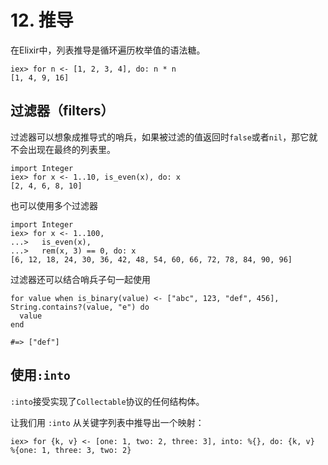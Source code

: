 # 12. 推导

在Elixir中，列表推导是循环遍历枚举值的语法糖。

```
iex> for n <- [1, 2, 3, 4], do: n * n
[1, 4, 9, 16]
```

## 过滤器（filters）

过滤器可以想象成推导式的哨兵，如果被过滤的值返回时`false`或者`nil`，那它就不会出现在最终的列表里。

```
import Integer
iex> for x <- 1..10, is_even(x), do: x
[2, 4, 6, 8, 10]
```

也可以使用多个过滤器

```
import Integer
iex> for x <- 1..100,
...>   is_even(x),
...>   rem(x, 3) == 0, do: x
[6, 12, 18, 24, 30, 36, 42, 48, 54, 60, 66, 72, 78, 84, 90, 96]
```

过滤器还可以结合哨兵子句一起使用

```
for value when is_binary(value) <- ["abc", 123, "def", 456], String.contains?(value, "e") do
  value
end

#=> ["def"]
```

## 使用`:into`

`:into`接受实现了`Collectable`协议的任何结构体。

让我们用 `:into` 从关键字列表中推导出一个映射：

```
iex> for {k, v} <- [one: 1, two: 2, three: 3], into: %{}, do: {k, v}
%{one: 1, three: 3, two: 2}

```

